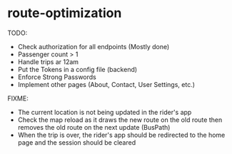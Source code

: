 # route-optimization
TODO:
- Check authorization for all endpoints (Mostly done)
- Passenger count > 1
- Handle trips ar 12am
- Put the Tokens in a config file (backend)
- Enforce Strong Passwords
- Implement other pages (About, Contact, User Settings, etc.)


FIXME: 
- The current location is not being updated in the rider's app
- Check the map reload as it draws the new route on the old route then removes the old route on the next update (BusPath)
- When the trip is over, the rider's app should be redirected to the home page and the session should be cleared

